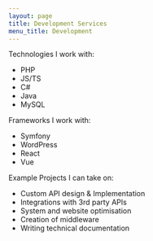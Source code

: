 ```yaml
---
layout: page
title: Development Services
menu_title: Development
---
```


Technologies I work with:
- PHP
- JS/TS
- C#
- Java
- MySQL

Frameworks I work with:
- Symfony
- WordPress
- React
- Vue

Example Projects I can take on:
- Custom API design & Implementation
- Integrations with 3rd party APIs
- System and website optimisation
- Creation of middleware
- Writing technical documentation